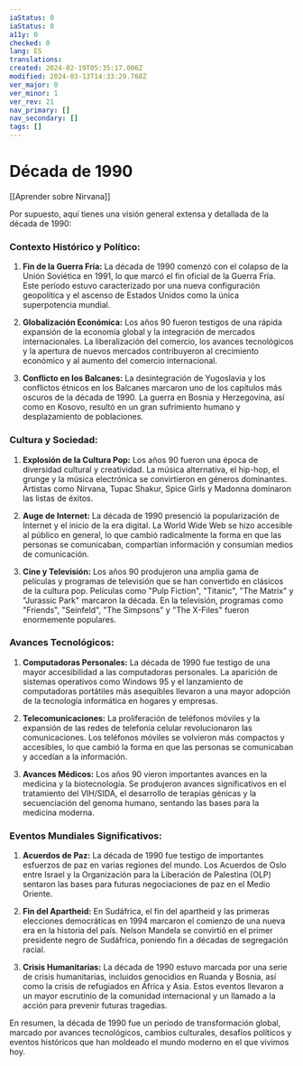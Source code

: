```yaml
---
iaStatus: 0
iaStatus: 0
a11y: 0
checked: 0
lang: ES
translations: 
created: 2024-02-19T05:35:17.006Z
modified: 2024-03-13T14:33:29.768Z
ver_major: 0
ver_minor: 1
ver_rev: 21
nav_primary: []
nav_secondary: []
tags: []
---
```

# Década de 1990

[[Aprender sobre Nirvana]]

Por supuesto, aquí tienes una visión general extensa y detallada de la década de 1990:

### Contexto Histórico y Político:

1. **Fin de la Guerra Fría:** La década de 1990 comenzó con el colapso de la Unión Soviética en 1991, lo que marcó el fin oficial de la Guerra Fría. Este período estuvo caracterizado por una nueva configuración geopolítica y el ascenso de Estados Unidos como la única superpotencia mundial.

2. **Globalización Económica:** Los años 90 fueron testigos de una rápida expansión de la economía global y la integración de mercados internacionales. La liberalización del comercio, los avances tecnológicos y la apertura de nuevos mercados contribuyeron al crecimiento económico y al aumento del comercio internacional.

3. **Conflicto en los Balcanes:** La desintegración de Yugoslavia y los conflictos étnicos en los Balcanes marcaron uno de los capítulos más oscuros de la década de 1990. La guerra en Bosnia y Herzegovina, así como en Kosovo, resultó en un gran sufrimiento humano y desplazamiento de poblaciones.

### Cultura y Sociedad:

1. **Explosión de la Cultura Pop:** Los años 90 fueron una época de diversidad cultural y creatividad. La música alternativa, el hip-hop, el grunge y la música electrónica se convirtieron en géneros dominantes. Artistas como Nirvana, Tupac Shakur, Spice Girls y Madonna dominaron las listas de éxitos.

2. **Auge de Internet:** La década de 1990 presenció la popularización de Internet y el inicio de la era digital. La World Wide Web se hizo accesible al público en general, lo que cambió radicalmente la forma en que las personas se comunicaban, compartían información y consumían medios de comunicación.

3. **Cine y Televisión:** Los años 90 produjeron una amplia gama de películas y programas de televisión que se han convertido en clásicos de la cultura pop. Películas como "Pulp Fiction", "Titanic", "The Matrix" y "Jurassic Park" marcaron la década. En la televisión, programas como "Friends", "Seinfeld", "The Simpsons" y "The X-Files" fueron enormemente populares.

### Avances Tecnológicos:

1. **Computadoras Personales:** La década de 1990 fue testigo de una mayor accesibilidad a las computadoras personales. La aparición de sistemas operativos como Windows 95 y el lanzamiento de computadoras portátiles más asequibles llevaron a una mayor adopción de la tecnología informática en hogares y empresas.

2. **Telecomunicaciones:** La proliferación de teléfonos móviles y la expansión de las redes de telefonía celular revolucionaron las comunicaciones. Los teléfonos móviles se volvieron más compactos y accesibles, lo que cambió la forma en que las personas se comunicaban y accedían a la información.

3. **Avances Médicos:** Los años 90 vieron importantes avances en la medicina y la biotecnología. Se produjeron avances significativos en el tratamiento del VIH/SIDA, el desarrollo de terapias génicas y la secuenciación del genoma humano, sentando las bases para la medicina moderna.

### Eventos Mundiales Significativos:

1. **Acuerdos de Paz:** La década de 1990 fue testigo de importantes esfuerzos de paz en varias regiones del mundo. Los Acuerdos de Oslo entre Israel y la Organización para la Liberación de Palestina (OLP) sentaron las bases para futuras negociaciones de paz en el Medio Oriente.

2. **Fin del Apartheid:** En Sudáfrica, el fin del apartheid y las primeras elecciones democráticas en 1994 marcaron el comienzo de una nueva era en la historia del país. Nelson Mandela se convirtió en el primer presidente negro de Sudáfrica, poniendo fin a décadas de segregación racial.

3. **Crisis Humanitarias:** La década de 1990 estuvo marcada por una serie de crisis humanitarias, incluidos genocidios en Ruanda y Bosnia, así como la crisis de refugiados en África y Asia. Estos eventos llevaron a un mayor escrutinio de la comunidad internacional y un llamado a la acción para prevenir futuras tragedias.

En resumen, la década de 1990 fue un período de transformación global, marcado por avances tecnológicos, cambios culturales, desafíos políticos y eventos históricos que han moldeado el mundo moderno en el que vivimos hoy.